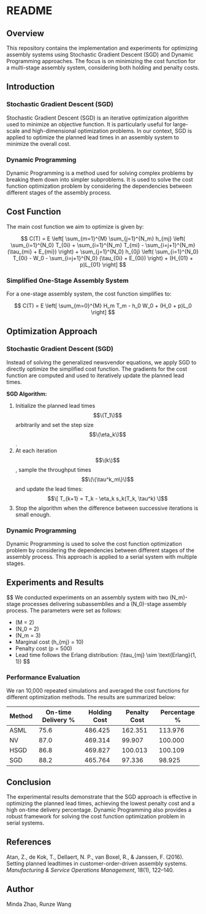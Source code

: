 # README

## Overview

This repository contains the implementation and experiments for optimizing assembly systems using Stochastic Gradient Descent (SGD) and Dynamic Programming approaches. The focus is on minimizing the cost function for a multi-stage assembly system, considering both holding and penalty costs.

## Introduction

### Stochastic Gradient Descent (SGD)
Stochastic Gradient Descent (SGD) is an iterative optimization algorithm used to minimize an objective function. It is particularly useful for large-scale and high-dimensional optimization problems. In our context, SGD is applied to optimize the planned lead times in an assembly system to minimize the overall cost.

### Dynamic Programming
Dynamic Programming is a method used for solving complex problems by breaking them down into simpler subproblems. It is used to solve the cost function optimization problem by considering the dependencies between different stages of the assembly process.

## Cost Function

The main cost function we aim to optimize is given by:

$$
C(T) = E \left[ \sum_{m=1}^{M} \sum_{j=1}^{N_m} h_{mj} \left( \sum_{i=1}^{N_0} T_{0i} + \sum_{i=1}^{N_m} T_{mi} - \sum_{i=j+1}^{N_m} (\tau_{mi} + E_{mi}) \right) + \sum_{j=1}^{N_0} h_{0j} \left( \sum_{i=1}^{N_0} T_{0i} - W_0 - \sum_{i=j+1}^{N_0} (\tau_{0i} + E_{0i}) \right) + (H_{01} + p)L_{01} \right]
$$

### Simplified One-Stage Assembly System

For a one-stage assembly system, the cost function simplifies to:

$$
C(T) = E \left[ \sum_{m=0}^{M} H_m T_m - h_0 W_0 + (H_0 + p)L_0 \right]
$$

## Optimization Approach

### Stochastic Gradient Descent (SGD)

Instead of solving the generalized newsvendor equations, we apply SGD to directly optimize the simplified cost function. The gradients for the cost function are computed and used to iteratively update the planned lead times.

**SGD Algorithm:**

1. Initialize the planned lead times $$\(T_1\)$$ arbitrarily and set the step size $$\(\eta_k\)$$.
2. At each iteration $$\(k\)$$, sample the throughput times $$\(\{\tau^k_m\}\)$$ and update the lead times:
$$\[ T_{k+1} = T_k - \eta_k s_k(T_k, \tau^k) \]$$
3. Stop the algorithm when the difference between successive iterations is small enough.

### Dynamic Programming

Dynamic Programming is used to solve the cost function optimization problem by considering the dependencies between different stages of the assembly process. This approach is applied to a serial system with multiple stages.

## Experiments and Results
$$
We conducted experiments on an assembly system with two \(N_m\)-stage processes delivering subassemblies and a \(N_0\)-stage assembly process. The parameters were set as follows:
- \(M = 2\)
- \(N_0 = 2\)
- \(N_m = 3\)
- Marginal cost \(h_{mj} = 10\)
- Penalty cost \(p = 500\)
- Lead time follows the Erlang distribution: \(\tau_{mj} \sim \text{Erlang}(1, 1)\)
$$
### Performance Evaluation

We ran 10,000 repeated simulations and averaged the cost functions for different optimization methods. The results are summarized below:

| Method | On-time Delivery % | Holding Cost | Penalty Cost | Percentage % |
|--------|--------------------|--------------|--------------|--------------|
| ASML   | 75.6               | 486.425      | 162.351      | 113.976      |
| NV     | 87.0               | 469.314      | 99.907       | 100.000      |
| HSGD   | 86.8               | 469.827      | 100.013      | 100.109      |
| SGD    | 88.2               | 465.764      | 97.336       | 98.925       |

## Conclusion

The experimental results demonstrate that the SGD approach is effective in optimizing the planned lead times, achieving the lowest penalty cost and a high on-time delivery percentage. Dynamic Programming also provides a robust framework for solving the cost function optimization problem in serial systems.

## References

Atan, Z., de Kok, T., Dellaert, N. P., van Boxel, R., & Janssen, F. (2016). Setting planned leadtimes in customer-order-driven assembly systems. *Manufacturing & Service Operations Management*, 18(1), 122–140.

## Author
Minda Zhao, Runze Wang


